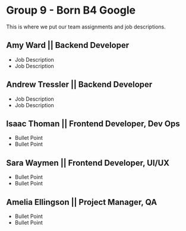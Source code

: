 # Group 9 - Born B4 Google
This is where we put our team assignments and job descriptions.

## Amy Ward || Backend Developer

- Job Description
- Job Description

## Andrew Tressler || Backend Developer

- Job Description
- Job Description

## Isaac Thoman || Frontend Developer, Dev Ops

- Bullet Point
- Bullet Point

## Sara Waymen || Frontend Developer, UI/UX

- Bullet Point
- Bullet Point

## Amelia Ellingson || Project Manager, QA

- Bullet Point
- Bullet Point


